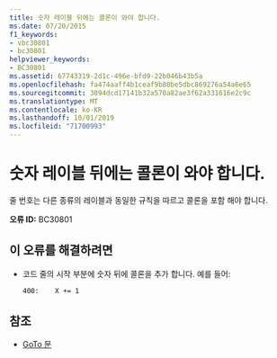 ```yaml
---
title: 숫자 레이블 뒤에는 콜론이 와야 합니다.
ms.date: 07/20/2015
f1_keywords:
- vbc30801
- bc30801
helpviewer_keywords:
- BC30801
ms.assetid: 67743319-2d1c-496e-bfd9-22b046b43b5a
ms.openlocfilehash: fa474aaff4b1ceaf9b80be5dbc869276a54a6e65
ms.sourcegitcommit: 3094dcd17141b32a570a82ae3f62a331616e2c9c
ms.translationtype: MT
ms.contentlocale: ko-KR
ms.lasthandoff: 10/01/2019
ms.locfileid: "71700993"
---
```

# <a name="labels-that-are-numbers-must-be-followed-by-colons"></a>숫자 레이블 뒤에는 콜론이 와야 합니다.
줄 번호는 다른 종류의 레이블과 동일한 규칙을 따르고 콜론을 포함 해야 합니다.  
  
 **오류 ID:** BC30801  
  
## <a name="to-correct-this-error"></a>이 오류를 해결하려면  
  
- 코드 줄의 시작 부분에 숫자 뒤에 콜론을 추가 합니다. 예를 들어:  
  
    ```vb  
    400:    X += 1  
    ```  
  
## <a name="see-also"></a>참조

- [GoTo 문](../../../visual-basic/language-reference/statements/goto-statement.md)
